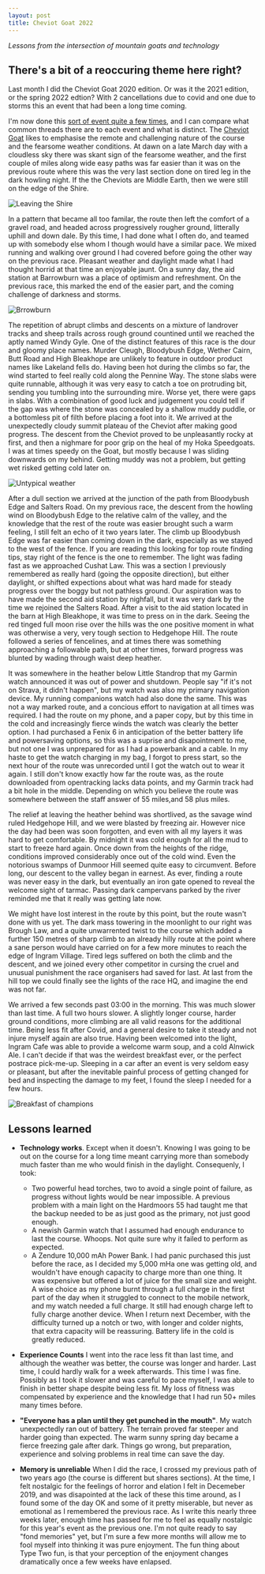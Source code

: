 ```yaml
---
layout: post
title: Cheviot Goat 2022
---
```


_Lessons from the intersection of mountain goats and technology_
## There's a bit of a reoccuring theme here right? ##

Last month I did the Cheviot Goat 2020 edition. Or was it the 2021 edition, or the spring 2022 edtion? With 2 cancellations due to covid and one due to storms this an event that had been a long time coming.

I'm now done this [sort of event quite a few times](https://dylanhayes.github.io/Lessons-from-Ultra-Running/), and I can compare what common threads there are to each event and what is distinct. The [Cheviot Goat](https://cheviotgoat.com/) likes to emphasise the remote and challenging nature of the course and the fearsome weather conditions. At dawn on a late March day with a cloudless sky there was skant sign of the fearsome weather, and the first couple of miles along wide easy paths was far easier than it was on the previous route where this was the very last section done on tired leg in the dark howling night. If the the Cheviots are Middle Earth, then we were still on the edge of the Shire. 


![Leaving the Shire](../images/2022-03-23/IMG_20220319_063049.jpg)


In a pattern that became all too familar, the route then left the comfort of a gravel road, and headed across progressively rougher ground, litterally uphill and down dale. By this time, I had done what I often do, and teamed up with somebody else whom I though would have a similar pace. We mixed running and walking over ground I had covered before going the other way on the previous race. Pleasant weather and daylight made what I had thought horrid at that time an enjoyable jaunt. On a sunny day, the aid station at Barrowburn was a place of optimism and refreshment. On the previous race, this marked the end of the easier part, and the coming challenge of darkness and storms.

![Brrowburn](../images/2022-03-23/IMG_20220319_120032.jpg)


The repetition of abrupt climbs and descents on a mixture of landrover tracks and sheep trails across rough ground countined until we reached the aptly named Windy Gyle. One of the distinct features of this race is the dour and gloomy place names. Murder Cleugh, Bloodybush Edge, Wether Cairn, Butt Road and High Bleakhope are unlikely to feature in outdoor product names like Lakeland fells do. Having been hot during the climbs so far, the wind started to feel really cold along the Pennine Way. The stone slabs were quite runnable, although it was very easy to catch a toe on protruding bit, sending you tumbling into the surrounding mire. Worse yet, there were gaps in slabs. With a combination of good luck and judgement you could tell if the gap was where the stone was concealed by a shallow muddy puddle, or a bottomless pit of filth before placing a foot into it. We arrived at the unexpectedly cloudy summit plateau of the Cheviot after making good progress. The descent from the Cheviot proved to be unpleasantly rocky at first, and then a nighmare for poor grip on the heal of my Hoka Speedgoats. I was at times speedy on the Goat, but mostly because I was sliding downwards on my behind. Getting muddy was not a problem, but getting wet risked getting cold later on.

![Untypical weather](../images/2022-03-23/IMG_20220319_145048.jpg)


After a dull section we arrived at the junction of the path from Bloodybush Edge and Salters Road. On my previous race, the descent from the howling wind on Bloodybush Edge to the relative calm of the valley, and the knowledge that the rest of the route was easier brought such a warm feeling, I still felt an echo of it two years later. The climb up Bloodybush Edge was far easier than coming down in the dark, especially as we stayed to the west of the fence. If you are reading this looking for top route finding tips, stay right of the fence is the one to remember. The light was fading fast as we approached Cushat Law. This was a section I previously remembered as really hard (going the opposite direction), but either daylight, or shifted expections about what was hard made for steady progress over the boggy but not pathless ground. Our aspiration was to have made the second aid station by nighfall, but it was very dark  by the time we rejoined the Salters Road. After a visit to the aid station located in the barn at High Bleakhope, it was time to press on in the dark. Seeing the red tinged full moon rise over the hills was the one positive moment in what was otherwise a very, very tough section to Hedgehope Hill. The route followed a series of fencelines, and at times there was something approaching a followable path, but at other times, forward progress was blunted by wading through waist deep heather. 

It was somewhere in the heather below Little Standrop that my Garmin watch announced it was out of power and shutdown. People say "if it's not on Strava, it didn't happen", but my watch was also my primary navigation device. My running companions watch had also done the same. This was not a way marked route, and a concious effort to navigation at all times was required. I had the route on my phone, and a paper copy, but by this time in the cold and increasingly fierce winds the watch was clearly the better option. I had purchased a Fenix 6 in anticipation of the better battery life and powersaving options, so this was a suprise and disapointment to me, but not one I was unprepared for as I had a powerbank and a cable. In my haste to get the watch charging in my bag, I forgot to press start, so the next hour of the route was unrecorded until I got the watch out to wear it again. I still don't know exactly how far the route was, as the route downloaded from opentracking lacks data points, and my Garmin track had a bit hole in the middle. Depending on which you believe the route was somewhere between the staff answer of 55 miles,and 58 plus miles.

The relief at leaving the heather behind was shortlived, as the savage wind ruled Hedgehope Hill, and we were blasted by freezing air. However nice the day had been was soon forgotten, and even with all my layers it was hard to get comfortable. By midnight it was cold enough for all the mud to start to freeze hard again. Once down from the heights of the ridge, conditions improved considerably once out of the cold wind. Even the notorious swamps of Dunmoor Hill seemed quite easy to circumvent. Before long, our descent to the valley began in earnest. As ever, finding a route was never easy in the dark, but eventually an iron gate opened to reveal the welcome sight of tarmac. Passing dark campervans parked by the river reminded me that it really was getting late now.

We might have lost interest in the route by this point, but the route wasn't done with us yet. The dark mass towering in the moonlight to our right was Brough Law, and a quite unwarrented twist to the course which added a further 150 metres of sharp climb to an already hilly route at the point where a sane person would have carried on for a few more minutes to reach the edge of Ingram Village. Tired legs suffered on both the climb and the descent, and we joined every other competitor in cursing the cruel and unusual punishment the race organisers had saved for last. At last from the hill top we could finally see the lights of the race HQ, and imagine the end was not far. 

We arrived a few seconds past 03:00 in the morning. This was much slower than last time. A full two hours slower. A slightly longer course, harder ground conditions, more climbing are all valid reasons for the additional time. Being less fit after Covid, and a general desire to take it steady and not injure myself again are also true. Having been welcomed into the light, Ingram Cafe was able to provide a welcome warm soup, and a cold Alnwick Ale. I can't decide if that was the weirdest breakfast ever, or the perfect postrace pick-me-up. Sleeping in a car after an event is very seldom easy or pleasant, but after the inevitable painful process of getting changed for bed and inspecting the damage to my feet, I found the sleep I needed for a few hours. 

![Breakfast of champions](../images/2022-03-23/IMG_20220320_030859.jpg)

## Lessons learned ##

- **Technology works**. Except when it doesn't. Knowing I was going to be out on the course for a long time meant carrying more than somebody much faster than me who would finish in the daylight. Consequenly, I took:
    - Two  powerful head torches, two to avoid a single point of failure, as progress without lights would be near impossible. A previous problem with a main light on the Hardmoors 55 had taught me that the backup needed to be as just good as the primary, not just good enough.
    - A newish Garmin watch that I assumed had enough endurance to last the course. Whoops. Not quite sure why it failed to perform as expected.
    - A Zendure 10,000 mAh Power Bank. I had panic purchased this just before the race, as I decided my 5,000 mHa one was getting old, and wouldn't have enough capacity to charge more than one thing. It was expensive but offered a lot of juice for the small size and weight. A wise choice as my phone burnt through a full charge in the first part of the day when it struggled to connect to the mobile network, and my watch needed a full charge. It still had enough charge left to fully charge another device. When I return next December, with the difficulty turned up a notch or two, with longer and colder nights, that extra capacity will be reassuring. Battery life in the cold is greatly reduced.

- **Experience Counts** I went into the race less fit than last time, and although the weather was better, the course was longer and harder. Last time, I could hardly walk for a week afterwards. This time I was fine. Possibly as I took it slower and was careful to pace myself, I was able to finish in better shape despite being less fit. My loss of fitness was compensated by experience and the knowledge that I had run 50+ miles many times before.

- **"Everyone has a plan until they get punched in the mouth"**. My watch unexpectedly ran out of battery. The terrain proved far steeper and harder going than expected. The warm sunny spring day became a fierce freezing gale after dark. Things go wrong, but preparation, experience and solving problems in real time can save the day.

- **Memory is unreliable** When I did the race, I crossed my previous path of two years ago (the course is different but shares sections). At the time, I felt nostalgic for the feelings of horror and elation I felt in Decemeber 2019, and was disapointed at the lack of these this time around, as I found some of the day OK and some of it pretty miserable, but never as emotional as I remembered the previous race. As I write this nearly three weeks later, enough time has passed for me to feel as equally nostalgic for this year's event as the previous one. I'm not quite ready to say "fond memories" yet, but I'm sure a few more months will allow me to fool myself into thinking it was pure enjoyment. The fun thing about Type Two fun, is that your perception of the enjoyment changes dramatically once a few weeks have enlapsed.
